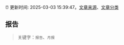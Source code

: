 :alarm_clock: 更新时间: 2025-03-03 15:39:47。[文章来源](/README.md)、[文章分类](/TAGS.md)

## 报告


> 关键字：`报告`、`月报`



